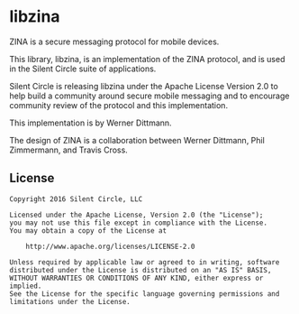 # libzina

ZINA is a secure messaging protocol for mobile devices.

This library, libzina, is an implementation of the ZINA protocol, and
is used in the Silent Circle suite of applications.

Silent Circle is releasing libzina under the Apache License Version
2.0 to help build a community around secure mobile messaging and to
encourage community review of the protocol and this implementation.

This implementation is by Werner Dittmann.

The design of ZINA is a collaboration between Werner Dittmann, Phil
Zimmermann, and Travis Cross.

## License

    Copyright 2016 Silent Circle, LLC

    Licensed under the Apache License, Version 2.0 (the "License");
    you may not use this file except in compliance with the License.
    You may obtain a copy of the License at

        http://www.apache.org/licenses/LICENSE-2.0

    Unless required by applicable law or agreed to in writing, software
    distributed under the License is distributed on an "AS IS" BASIS,
    WITHOUT WARRANTIES OR CONDITIONS OF ANY KIND, either express or implied.
    See the License for the specific language governing permissions and
    limitations under the License.
